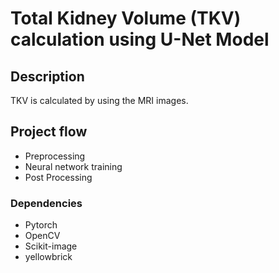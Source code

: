 # Total Kidney Volume (TKV) calculation using U-Net Model

## Description

TKV is calculated by using the MRI images.


## Project flow

* Preprocessing
* Neural network training 
* Post Processing

### Dependencies

* Pytorch
* OpenCV
* Scikit-image
* yellowbrick

